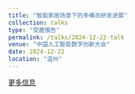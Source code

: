 ```yaml
---
title: "智能家居场景下的多模态研发进展"
collection: talks
type: "受邀报告"
permalink: /talks/2024-12-22-talk
venue: "中国人工智能数字创新大会"
date: 2024-12-22
location: "温州"
---
```


[更多信息](https://www.163.com/dy/article/JJPSKB350511PEBT.html)
